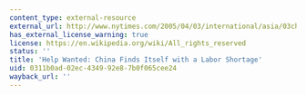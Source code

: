 ```yaml
---
content_type: external-resource
external_url: http://www.nytimes.com/2005/04/03/international/asia/03china.html
has_external_license_warning: true
license: https://en.wikipedia.org/wiki/All_rights_reserved
status: ''
title: 'Help Wanted: China Finds Itself with a Labor Shortage'
uid: 0311b0ad-02ec-4349-92e8-7b0f065cee24
wayback_url: ''
---
```

